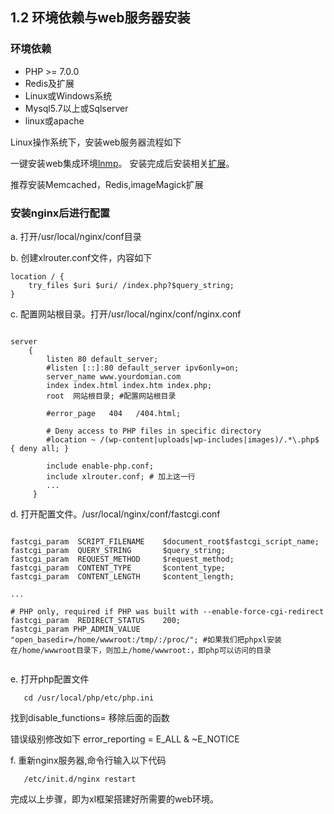 ## 1.2 环境依赖与web服务器安装


### 环境依赖

* PHP >= 7.0.0
* Redis及扩展
* Linux或Windows系统
* Mysql5.7以上或Sqlserver
* linux或apache

Linux操作系统下，安装web服务器流程如下

一键安装web集成环境[lnmp](https://lnmp.org/install.html)。
安装完成后安装相关[扩展](https://lnmp.org/faq/addons.html)。

推荐安装Memcached，Redis,imageMagick扩展


### 安装nginx后进行配置

a. 打开/usr/local/nginx/conf目录

b. 创建xlrouter.conf文件，内容如下
```text
location / {
    try_files $uri $uri/ /index.php?$query_string;
}
```

c. 配置网站根目录。打开/usr/local/nginx/conf/nginx.conf
```text

server
    {
        listen 80 default_server;
        #listen [::]:80 default_server ipv6only=on;
        server_name www.yourdomian.com
        index index.html index.htm index.php;
        root  网站根目录; #配置网站根目录

        #error_page   404   /404.html;

        # Deny access to PHP files in specific directory
        #location ~ /(wp-content|uploads|wp-includes|images)/.*\.php$ { deny all; }

        include enable-php.conf;
        include xlrouter.conf; # 加上这一行
        ...
     }

```
d. 打开配置文件。/usr/local/nginx/conf/fastcgi.conf

```text

fastcgi_param  SCRIPT_FILENAME    $document_root$fastcgi_script_name;
fastcgi_param  QUERY_STRING       $query_string;
fastcgi_param  REQUEST_METHOD     $request_method;
fastcgi_param  CONTENT_TYPE       $content_type;
fastcgi_param  CONTENT_LENGTH     $content_length;

...

# PHP only, required if PHP was built with --enable-force-cgi-redirect
fastcgi_param  REDIRECT_STATUS    200;
fastcgi_param PHP_ADMIN_VALUE "open_basedir=/home/wwwroot:/tmp/:/proc/"; #如果我们把phpxl安装在/home/wwwroot目录下，则加上/home/wwwroot:，即php可以访问的目录
                                                                          

```


e. 打开php配置文件
```text
   cd /usr/local/php/etc/php.ini
``` 

找到disable_functions= 移除后面的函数

错误级别修改如下
error_reporting = E_ALL & ~E_NOTICE
 

f. 重新nginx服务器,命令行输入以下代码
```text
   /etc/init.d/nginx restart
```

完成以上步骤，即为xl框架搭建好所需要的web环境。
